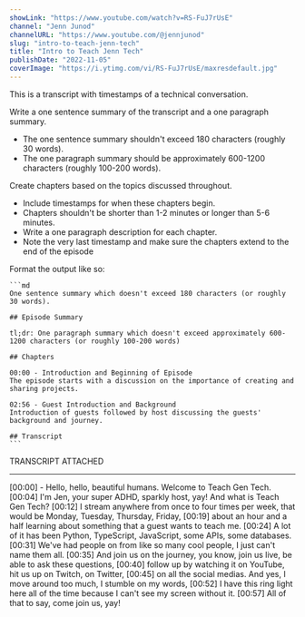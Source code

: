 ```yaml
---
showLink: "https://www.youtube.com/watch?v=RS-FuJ7rUsE"
channel: "Jenn Junod"
channelURL: "https://www.youtube.com/@jennjunod"
slug: "intro-to-teach-jenn-tech"
title: "Intro to Teach Jenn Tech"
publishDate: "2022-11-05"
coverImage: "https://i.ytimg.com/vi/RS-FuJ7rUsE/maxresdefault.jpg"
---
```


This is a transcript with timestamps of a technical conversation.

Write a one sentence summary of the transcript and a one paragraph summary.
  - The one sentence summary shouldn't exceed 180 characters (roughly 30 words).
  - The one paragraph summary should be approximately 600-1200 characters (roughly 100-200 words).

Create chapters based on the topics discussed throughout.
  - Include timestamps for when these chapters begin.
  - Chapters shouldn't be shorter than 1-2 minutes or longer than 5-6 minutes.
  - Write a one paragraph description for each chapter.
  - Note the very last timestamp and make sure the chapters extend to the end of the episode

Format the output like so:

    ```md
    One sentence summary which doesn't exceed 180 characters (or roughly 30 words).

    ## Episode Summary
    
    tl;dr: One paragraph summary which doesn't exceed approximately 600-1200 characters (or roughly 100-200 words)

    ## Chapters
    
    00:00 - Introduction and Beginning of Episode
    The episode starts with a discussion on the importance of creating and sharing projects.
    
    02:56 - Guest Introduction and Background
    Introduction of guests followed by host discussing the guests' background and journey.

    ## Transcript
    ```

TRANSCRIPT ATTACHED

---

[00:00] - Hello, hello, beautiful humans. Welcome to Teach Gen Tech.
[00:04] I'm Jen, your super ADHD, sparkly host, yay! And what is Teach Gen Tech?
[00:12] I stream anywhere from once to four times per week, that would be Monday, Tuesday, Thursday, Friday,
[00:19] about an hour and a half learning about something that a guest wants to teach me.
[00:24] A lot of it has been Python, TypeScript, JavaScript, some APIs, some databases.
[00:31] We've had people on from like so many cool people, I just can't name them all.
[00:35] And join us on the journey, you know, join us live, be able to ask these questions,
[00:40] follow up by watching it on YouTube, hit us up on Twitch, on Twitter,
[00:45] on all the social medias. And yes, I move around too much, I stumble on my words,
[00:52] I have this ring light here all of the time because I can't see my screen without it.
[00:57] All of that to say, come join us, yay! 
